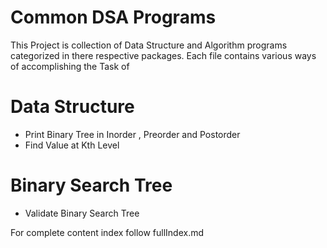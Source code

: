 # Common DSA Programs
This Project is collection of Data Structure and Algorithm programs categorized in there respective packages. Each file contains various ways of accomplishing the Task of 


# Data Structure 

 - Print Binary Tree in Inorder , Preorder and Postorder 
 - Find Value at Kth Level 

# Binary Search Tree

 - Validate Binary Search Tree


For complete content index follow fullIndex.md

